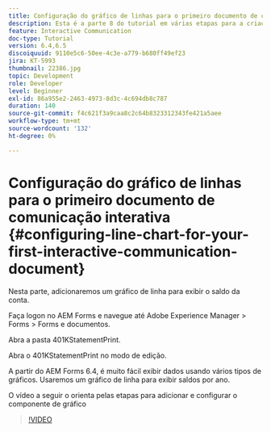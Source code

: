 ```yaml
---
title: Configuração do gráfico de linhas para o primeiro documento de comunicação interativa
description: Esta é a parte 8 do tutorial em várias etapas para a criação do primeiro documento de comunicações interativas para o canal de impressão. Nesta parte, adicionaremos um gráfico de linha para exibir o saldo da conta.
feature: Interactive Communication
doc-type: Tutorial
version: 6.4,6.5
discoiquuid: 9110e5c6-50ee-4c3e-a779-b680ff49ef23
jira: KT-5993
thumbnail: 22386.jpg
topic: Development
role: Developer
level: Beginner
exl-id: 86a955e2-2463-4973-8d3c-4c694db8c787
duration: 140
source-git-commit: f4c621f3a9caa8c2c64b8323312343fe421a5aee
workflow-type: tm+mt
source-wordcount: '132'
ht-degree: 0%

---
```


# Configuração do gráfico de linhas para o primeiro documento de comunicação interativa {#configuring-line-chart-for-your-first-interactive-communication-document}

Nesta parte, adicionaremos um gráfico de linha para exibir o saldo da conta.

Faça logon no AEM Forms e navegue até Adobe Experience Manager > Forms > Forms e documentos.

Abra a pasta 401KStatementPrint.

Abra o 401KStatementPrint no modo de edição.

A partir do AEM Forms 6.4, é muito fácil exibir dados usando vários tipos de gráficos. Usaremos um gráfico de linha para exibir saldos por ano.

O vídeo a seguir o orienta pelas etapas para adicionar e configurar o componente de gráfico

>[!VIDEO](https://video.tv.adobe.com/v/22386?quality=12&learn=on)
